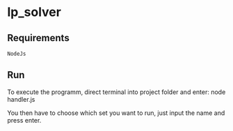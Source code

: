 # lp_solver

## Requirements

    NodeJs

## Run

To execute the programm, direct terminal into project folder and enter:
    node handler.js

You then have to choose which set you want to run, just input the name and press enter.
